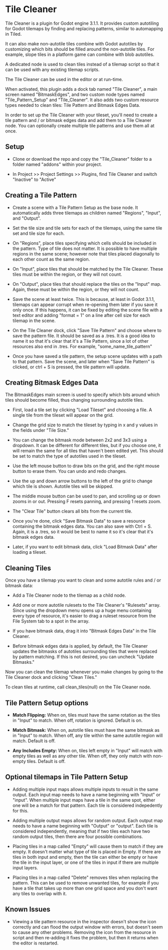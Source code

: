 # Tile Cleaner
Tile Cleaner is a plugin for Godot engine 3.1.1.  It provides custom autotiling for Godot tilemaps by finding and replacing patterns, similar to automapping in Tiled.

It can also make non-autotile tiles combine with Godot autotiles by customizing which bits should be filled around the non-autotile tiles.  For example, slope tiles in a platform game can combine with blob autotiles.

A dedicated node is used to clean tiles instead of a tilemap script so that it can be used with any existing tilemap scripts.

The Tile Cleaner can be used in the editor or at run-time.

When activated, this plugin adds a dock tab named "Tile Cleaner", a main screen named "BitmaskEdges", and two custom node types named "Tile_Pattern_Setup" and "Tile_Cleaner".  It also adds two custom resource types needed to clean tiles: Tile Pattern and Bitmask Edges Data.

In order to set up the Tile Cleaner with your tileset, you'll need to create a tile pattern and / or bitmask edges data and add them to a Tile Cleaner node.  You can optionally create multiple tile patterns and use them all at once.

## Setup
- Clone or download the repo and copy the "Tile_Cleaner" folder to a folder named "addons" within your project.

- In Project >> Project Settings >> Plugins, find Tile Cleaner and switch "Inactive" to "Active"

## Creating a Tile Pattern
- Create a scene with a Tile Pattern Setup as the base node.  It automatically adds three tilemaps as children named "Regions", "Input", and "Output".

- Set the tile size and tile sets for each of the tilemaps, using the same tile set and tile size for each.

- On "Regions", place tiles specifying which cells should be included in the pattern.  Type of tile does not matter.  It is possible to have multiple regions in the same scene; however note that tiles placed diagonally to each other count as the same region.

- On "Input", place tiles that should be matched by the Tile Cleaner.  These tiles must be within the region, or they will not count.

- On "Output", place tiles that should replace the tiles on the "Input" map.  Again, these must be within the region, or they will not count.

- Save the scene at least twice.  This is because, at least in Godot 3.1.1, tilemaps can appear corrupt when re-opening them later if you save it only once.  If this happens, it can be fixed by editing the scene file with a text editor and adding "format = 1" on a line after cell size for each tilemap in the scene.

- On the Tile Cleaner dock, click "Save Tile Pattern" and choose where to save the pattern file.  It should be saved as a .tres.  It is a good idea to name it so that it's clear that it's a Tile Pattern, since a lot of other resources also end in .tres.  For example, "some_name_tile_pattern"

- Once you have saved a tile pattern, the setup scene updates with a path to that pattern.  Save the scene, and later when "Save Tile Pattern" is clicked, or ctrl + S is pressed, the tile pattern will update.

## Creating Bitmask Edges Data
The BitmaskEdges main screen is used to specify which bits around which tiles should become filled, thus changing surrounding autotile tiles.

- First, load a tile set by clicking "Load Tileset" and choosing a file.  A single tile from the tileset will appear on the grid.

- Change the grid size to match the tileset by typing in x and y values in the fields under "Tile Size."

- You can change the bitmask mode between 2x2 and 3x3 using a dropdown.  It can be different for different tiles, but if you choose one, it will remain the same for all tiles that haven't been edited yet.  This should be set to match the type of autotiles used in the tileset.

- Use the left mouse button to draw bits on the grid, and the right mouse button to erase them.  You can undo and redo changes.

- Use the up and down arrow buttons to the left of the grid to change which tile is shown.  Autotile tiles will be skipped.

- The middle mouse button can be used to pan, and scrolling up or down zooms in or out.  Pressing F resets panning, and pressing 1 resets zoom.

- The "Clear Tile" button clears all bits from the current tile.

- Once you're done, click "Save Bitmask Data" to save a resource containing the bitmask edges data.  You can also save with Ctrl + S.  Again, it is a .tres, so it would be best to name it so it's clear that it's bitmask edges data.

- Later, if you want to edit bitmask data, click "Load Bitmask Data" after loading a tileset.

## Cleaning Tiles
Once you have a tilemap you want to clean and some autotile rules and / or bitmask data:

- Add a Tile Cleaner node to the tilemap as a child node.

- Add one or more autotile rulesets to the Tile Cleaner's "Rulesets" array.  Since using the dropdown menu opens up a huge menu containing every type of resource, it's easier to drag a ruleset resource from the File System tab to a spot in the array.

- If you have bitmask data, drag it into "Bitmask Edges Data" in the Tile Cleaner.

- Before bitmask edges data is applied, by default, the Tile Cleaner updates the bitmasks of autotiles surrounding tiles that were replaced by pattern matching.  If this is not desired, you can uncheck "Update Bitmasks."

Now you can clean the tilemap whenever you make changes by going to the Tile Cleaner dock and clicking "Clean Tiles."

To clean tiles at runtime, call clean_tiles(null) on the Tile Cleaner node.

## Tile Pattern Setup options
- **Match Flipping:** When on, tiles must have the same rotation as the tiles in "Input" to match.  When off, rotation is ignored.  Default is on.

- **Match Bitmask:** When on, autotile tiles must have the same bitmask as in "Input" to match.  When off, any tile within the same autotile region will match.  Default is off.

- **Any Includes Empty:** When on, tiles left empty in "Input" will match with empty tiles as well as any other tile.  When off, they only match with non-empty tiles.  Default is off.

## Optional tilemaps in Tile Pattern Setup
- Adding multiple input maps allows multiple inputs to result in the same output.  Each input map needs to have a name beginning with "Input" or "input".  When multiple input maps have a tile in the same spot, either one will be a match for that pattern.  Each tile is considered indepedently for this.

- Adding multiple output maps allows for random output.  Each output map needs to have a name beginning with "Output" or "output".  Each tile is considered independently, meaning that if two tiles each have two random output tiles, then there are four possible combinations.

- Placing tiles in a map called "Empty" will cause them to match if they are empty.  It doesn't matter what type of tile is placed in Empty.  If there are tiles in both input and empty, then the tile can either be empty or have the tile in the input layer, or one of the tiles in input if there are multiple input layers.

- Placing tiles in a map called "Delete" removes tiles when replacing the pattern.  This can be used to remove unwanted tiles, for example if you have a tile that takes up more than one grid space and you don't want any tiles to overlap with it.

## Known Issues
- Viewing a tile pattern resource in the inspector doesn't show the icon correctly and can flood the output window with errors, but doesn't seem to cause any other problems.  Removing the icon from the resource in script and then re-adding it fixes the problem, but then it returns when the editor is restarted.
